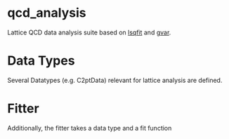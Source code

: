 # qcd_analysis
Lattice QCD data analysis suite based on [lsqfit](https://github.com/gplepage/lsqfit) and [gvar](https://github.com/gplepage/gvar).

# Data Types
Several Datatypes (e.g. C2ptData) relevant for lattice analysis are defined.

# Fitter
Additionally, the fitter takes a data type and a fit function

